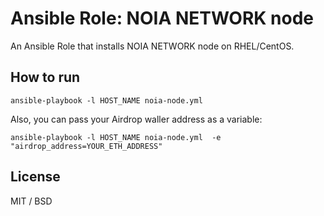 Ansible Role: NOIA NETWORK node
=========

An Ansible Role that installs NOIA NETWORK node on RHEL/CentOS.


How to run
----------------

    ansible-playbook -l HOST_NAME noia-node.yml  
    
Also, you can pass your Airdrop waller address as a variable:  

    ansible-playbook -l HOST_NAME noia-node.yml  -e "airdrop_address=YOUR_ETH_ADDRESS"
    
    

License
-------

MIT / BSD


